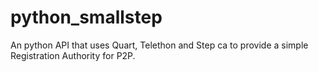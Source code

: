 # python_smallstep
An python API that uses Quart, Telethon and Step ca to provide a simple Registration Authority for P2P.
